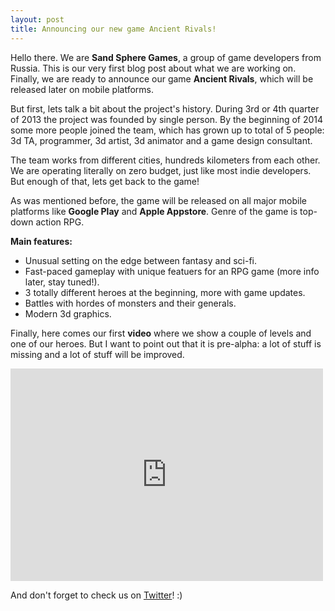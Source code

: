```yaml
---
layout: post
title: Announcing our new game Ancient Rivals!
---
```

Hello there. We are **Sand Sphere Games**, a group of game developers from Russia. This is our very first blog post about what we are working on. Finally, we are ready to announce our game **Ancient Rivals**, which will be released later on mobile platforms.

But first, lets talk a bit about the project's history. During 3rd or 4th quarter of 2013 the project was founded by single person. By the beginning of 2014 some more people joined the team, which has grown up to total of 5 people: 3d TA, programmer, 3d artist, 3d animator and a game design consultant. 

The team works from different cities, hundreds kilometers from each other. We are operating literally on zero budget, just like most indie developers. But enough of that, lets get back to the game!

As was mentioned before, the game will be released on all major mobile platforms like **Google Play** and **Apple Appstore**. Genre of the game is top-down action RPG.
 
**Main features:**

- Unusual setting on the edge between fantasy and sci-fi.
- Fast-paced gameplay with unique featuers for an RPG game (more info later, stay tuned!).
- 3 totally different heroes at the beginning, more with game updates.
- Battles with hordes of monsters and their generals.
- Modern 3d graphics.

Finally, here comes our first **video** where we show a couple of levels and one of our heroes. But I want to point out that it is pre-alpha: a lot of stuff is missing and a lot of stuff will be improved.

<iframe width="500" height="340" src="http://www.youtube.com/embed/wjHiE7Cwb90" frameborder="0" allowfullscreen></iframe>

And don't forget to check us on [Twitter](https://twitter.com/AncientRivals)! :)